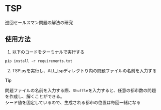 # TSP
巡回セールスマン問題の解法の研究
## 使用方法
1. 以下のコードをターミナルで実行する
```
pip install -r requirements.txt
```
2. TSP.pyを実行し、ALL_tspディレクトり内の問題ファイルの名前を入力する
> [!TIP]
> 問題ファイルの名前を入力する際、`Shuffle`を入力すると、任意の都市数の問題を作成し、解くことができる。  
> シード値を固定しているので、生成される都市の位置は毎回一緒になる
